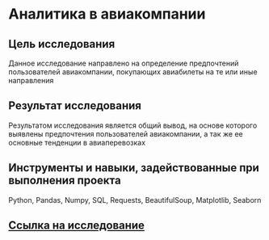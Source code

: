 # Аналитика в авиакомпании

## Цель исследования
Данное исследование направлено на определение предпочтений пользователей авиакомпании, покупающих авиабилеты на те или иные направления 

## Результат исследования
Результатом исследования является общий вывод, на основе которого выявлены предпочтения пользователей авиакомпании, а так же ее основные тенденции в авиаперевозках 

## Инструменты и навыки, задействованные при выполнения проекта
Python, Pandas, Numpy, SQL, Requests, BeautifulSoup, Matplotlib, Seaborn

## [Ссылка на исследование](https://github.com/MelnikovSergey91/Project_Yandex.Practicum/blob/airline-analytics/airline%20analytics.ipynb)

